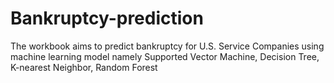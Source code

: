 # Bankruptcy-prediction
The workbook aims to predict bankruptcy for U.S. Service Companies using machine learning model namely Supported Vector Machine, Decision Tree, K-nearest Neighbor, Random Forest
